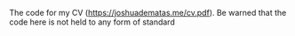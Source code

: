 The code for my CV (https://joshuadematas.me/cv.pdf). Be warned that the code here is not held to any form of standard
